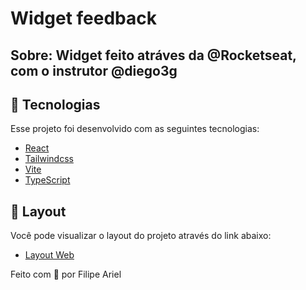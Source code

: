 # Widget feedback

## Sobre: Widget feito atráves da @Rocketseat, com o instrutor @diego3g

## 🧪 Tecnologias

Esse projeto foi desenvolvido com as seguintes tecnologias:

- [React](https://reactjs.org)
- [Tailwindcss](https://tailwindcss.com)
- [Vite](https://vitejs.dev)
- [TypeScript](https://www.typescriptlang.org)

## 🎨 Layout

Você pode visualizar o layout do projeto através do link abaixo:

- [Layout Web](https://www.figma.com/community/file/1102912516166573468/Feedback-Widget)

<p align="left">Feito com 💜 por Filipe Ariel</p>
